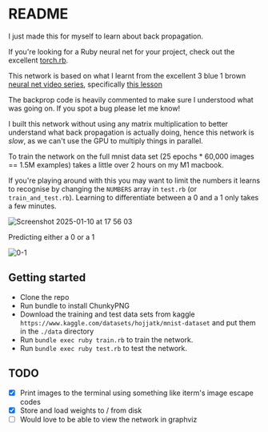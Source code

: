 # README
I just made this for myself to learn about back propagation.

If you're looking for a Ruby neural net for your project, check out the
excellent [torch.rb](https://github.com/ankane/torch.rb).

This network is based on what I learnt from the excellent 3 blue 1 brown
[neural net video series](https://www.3blue1brown.com/topics/neural-networks),
specifically [this lesson](https://www.3blue1brown.com/lessons/backpropagation-calculus)

The backprop code is heavily commented to make sure I understood what was going
on. If you spot a bug please let me know!

I built this network without using any matrix multiplication to better
understand what back propagation is actually doing, hence this network is
_slow_, as we can't use the GPU to multiply things in parallel.

To train the network on the full mnist data set (25 epochs * 60,000 images ==
1.5M examples) takes a little over 2 hours on my M1 macbook.

If you're playing around with this you may want to limit the
numbers it learns to recognise by changing the `NUMBERS` array in `test.rb` (or
`train_and_test.rb`).
Learning to differentiate between a 0 and a 1 only takes a few minutes.

![Screenshot 2025-01-10 at 17 56 03](https://github.com/user-attachments/assets/6a4a6db0-4856-423e-b659-eed105651a79)

Predicting either a 0 or a 1

![0-1](https://github.com/user-attachments/assets/4ad12d10-952b-4135-b65f-91222be9803c)



## Getting started
* Clone the repo
* Run bundle to install ChunkyPNG
* Download the training and test data sets from kaggle
  `https://www.kaggle.com/datasets/hojjatk/mnist-dataset`
  and put them in the `./data` directory
* Run `bundle exec ruby train.rb` to train the network.
* Run `bundle exec ruby test.rb` to test the network.

## TODO
- [x] Print images to the terminal using something like iterm's image escape codes
- [x] Store and load weights to / from disk
- [ ] Would love to be able to view the network in graphviz
